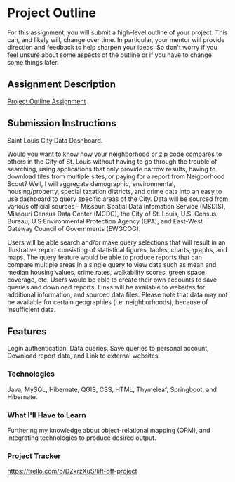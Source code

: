 # Project Outline
For this assignment, you will submit a high-level outline of your project. This can, and likely will, change over time. In particular, your mentor will provide direction and feedback to help sharpen your ideas. So don't worry if you feel unsure about some aspects of the outline or if you have to change some things later.

## Assignment Description
[Project Outline Assignment](https://education.launchcode.org/liftoff/modules/assignments/project-outline)

## Submission Instructions
Saint Louis City Data Dashboard.

Would you want to know how your neighborhood or zip code compares to others in the City of St. Louis without having to go through the trouble of searching, using applications that only provide narrow results, having to download files from multiple sites, or paying for a report from Neigborhood Scout? Well, I will aggregate demographic, environmental, housing/property, special taxation districts, and crime data into an easy to use dashboard to query specific areas of the City. Data will be sourced from various official sources - Missouri Spatial Data Infomation Service (MSDIS), Missouri Census Data Center (MCDC), the City of St. Louis, U.S. Census Bureau, U.S Environmental Protection Agency (EPA), and East-West Gateway Council of Governments (EWGCOG).

Users will be able search and/or make query selections that will result in an illustrative report consisting of statistical figures, tables, charts, graphs, and maps. The query feature would be able to produce reports that can compare multiple areas in a single query to view data such as mean and median housing values, crime rates, walkability scores, green space coverage, etc. Users would be able to create their own accounts to save queries and download reports. Links will be available to websites for additional information, and sourced data files. Please note that data may not be available for certain geographies (i.e. neighborhoods), because of insufficient data.

## Features
Login authentication, Data queries, Save queries to personal account, Download report data, and Link to external websites.

### Technologies
Java, MySQL, Hibernate, QGIS, CSS, HTML, Thymeleaf, Springboot, and Hibernate.

### What I'll Have to Learn
Furthering my knowledge about object-relational mapping (ORM), and integrating technologies to produce desired output.

### Project Tracker
https://trello.com/b/DZkrzXuS/lift-off-project
